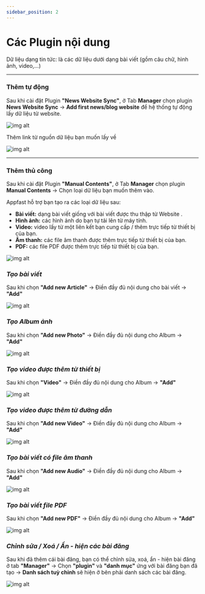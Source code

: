 ```yaml
---
sidebar_position: 2
---
```


# Các Plugin nội dung

Dữ liệu dạng tin tức: là các dữ liệu dưới dạng bài viết (gồm câu chữ, hình ảnh, video,...)

---

### Thêm tự động
Sau khi cài đặt Plugin **"News Website Sync"**, ở Tab **Manager** chọn plugin **News Website Sync** -> **Add first news/blog website** để hệ thống tự động lấy dữ liệu từ website.

![img alt](/img/data/news/news1.jpg)

Thêm link từ nguồn dữ liệu bạn muốn lấy về

![img alt](/img/data/news/news2.jpg)


---

### Thêm thủ công

Sau khi cài đặt Plugin **"Manual Contents"**, ở Tab **Manager** chọn plugin **Manual Contents** -> Chọn loại dữ liệu bạn muốn thêm vào.

Appfast hỗ trợ bạn tạo ra các loại dữ liệu sau:
- **Bài viết:** dạng bài viết giống với bài viết được thu thập từ Website .
- **Hình ảnh:** các hình ảnh do bạn tự tải lên từ máy tính.
- **Video:** video lấy từ một liên kết bạn cung cấp / thêm trực tiếp từ thiết bị của bạn.
- **Âm thanh:** các file âm thanh được thêm trực tiếp từ thiết bị của bạn.
- **PDF:** các file PDF được thêm trực tiếp từ thiết bị của bạn.

![img alt](/img/data/news/news3.jpg)

### *Tạo bài viết*
Sau khi chọn **"Add new Article"** -> Điền đầy đủ nội dung cho bài viết -> **"Add"**

![img alt](/img/data/news/news4.jpg)

### *Tạo Album ảnh*
Sau khi chọn **"Add new Photo"** -> Điền đầy đủ nội dung cho Album -> **"Add"**

![img alt](/img/data/news/news5.jpg)

### *Tạo video được thêm từ thiết bị*
Sau khi chọn **"Video"** -> Điền đầy đủ nội dung cho Album -> **"Add"**

![img alt](/img/data/news/news7.jpg)

### *Tạo video được thêm từ đường dẫn*
Sau khi chọn **"Add new Video"** -> Điền đầy đủ nội dung cho Album -> **"Add"**

![img alt](/img/data/news/news6.jpg)

### *Tạo bài viết có file âm thanh* 
Sau khi chọn **"Add new Audio"** -> Điền đầy đủ nội dung cho Album -> **"Add"**

![img alt](/img/data/news/news8.jpg)

### *Tạo bài viết file PDF* 
Sau khi chọn **"Add new PDF"** -> Điền đầy đủ nội dung cho Album -> **"Add"**

![img alt](/img/data/news/news9.jpg)

### *Chỉnh sửa / Xoá / Ẩn - hiện các bài đăng*
Sau khi đã thêm cái bài đăng, bạn có thể chỉnh sửa, xoá, ẩn - hiện bài đăng ở tab **"Manager"** -> Chọn **"plugin"** và **"danh mục"** ứng với bài đăng bạn đã tạo -> **Danh sách tuỳ chỉnh** sẽ hiện ở bên phải danh sách các bài đăng.

![img alt](/img/data/news/news10.jpg)
